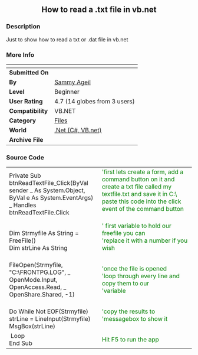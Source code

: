 ﻿<div align="center">

## How to read a \.txt file in vb\.net


</div>

### Description

Just to show how to read a txt or .dat file in vb.net
 
### More Info
 


<span>             |<span>
---                |---
**Submitted On**   |
**By**             |[Sammy Ageil](https://github.com/Planet-Source-Code/PSCIndex/blob/master/ByAuthor/sammy-ageil.md)
**Level**          |Beginner
**User Rating**    |4.7 (14 globes from 3 users)
**Compatibility**  |VB\.NET
**Category**       |[Files](https://github.com/Planet-Source-Code/PSCIndex/blob/master/ByCategory/files__10-2.md)
**World**          |[\.Net \(C\#, VB\.net\)](https://github.com/Planet-Source-Code/PSCIndex/blob/master/ByWorld/net-c-vb-net.md)
**Archive File**   |[](https://github.com/Planet-Source-Code/sammy-ageil-how-to-read-a-txt-file-in-vb-net__10-763/archive/master.zip)





### Source Code

<table border="0" cellpadding="0" cellspacing="0" style="border-collapse: collapse" bordercolor="#111111" width="100%" id="AutoNumber1">
 <tr>
  <td width="50%">Private Sub btnReadTextFile_Click(ByVal sender _ As
  System.Object, ByVal e As System.EventArgs) _ Handles btnReadTextFile.Click</td>
  <td width="50%"><font color="#008000">'first lets create a form, add a
  command button on it and create a txt file called my textfile.txt and save
  it in C:\<br>
  paste this code into the click event of the command button<br>
&nbsp;</font></td>
 </tr>
 <tr>
  <td width="50%">Dim Strmyfile As String = FreeFile()<br>
  Dim strLine As String</td>
  <td width="50%"><font color="#008000">' first variable to hold our freefile
  you can<br>
  'replace it with a number if you wish<br>
&nbsp;</font></td>
 </tr>
 <tr>
  <td width="50%">FileOpen(Strmyfile, &quot;C:\FRONTPG.LOG&quot;, _ OpenMode.Input,
  OpenAccess.Read, _<br>
  OpenShare.Shared, -1)<br>
&nbsp;</td>
  <td width="50%"><font color="#008000">'once the file is opened <br>
  'loop through every line and copy them to our<br>
  'variable<br>
&nbsp;</font></td>
 </tr>
 <tr>
  <td width="50%">Do While Not EOF(Strmyfile)<br>
  strLine = LineInput(Strmyfile)<br>
  MsgBox(strLine)</td>
  <td width="50%"><font color="#008000">'copy the results to <br>
  'messagebox to show it<br>
&nbsp;</font></td>
 </tr>
 <tr>
  <td width="50%">&nbsp;Loop<br>
  End Sub</td>
  <td width="50%"><font color="#008000">Hit F5 to run the app</font></td>
 </tr>
<table>

